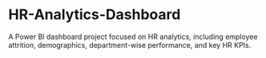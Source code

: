 # HR-Analytics-Dashboard
A Power BI dashboard project focused on HR analytics, including employee attrition, demographics, department-wise performance, and key HR KPIs.
